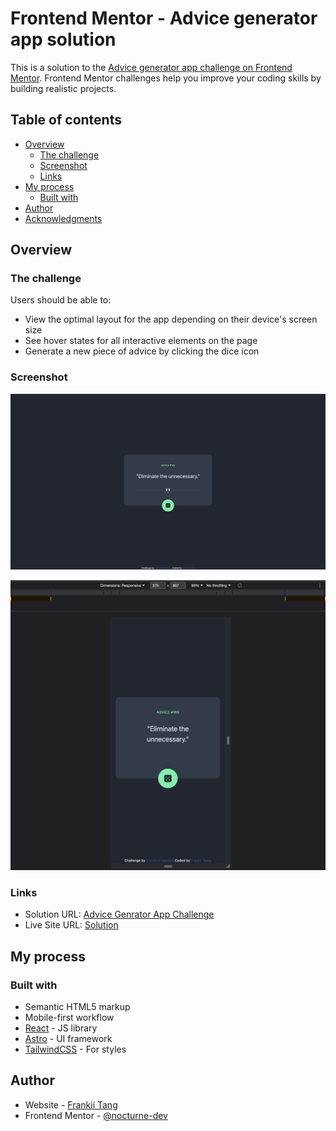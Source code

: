 # Frontend Mentor - Advice generator app solution

This is a solution to the [Advice generator app challenge on Frontend Mentor](https://www.frontendmentor.io/challenges/advice-generator-app-QdUG-13db). Frontend Mentor challenges help you improve your coding skills by building realistic projects.

## Table of contents

- [Overview](#overview)
  - [The challenge](#the-challenge)
  - [Screenshot](#screenshot)
  - [Links](#links)
- [My process](#my-process)
  - [Built with](#built-with)
- [Author](#author)
- [Acknowledgments](#acknowledgments)

## Overview

### The challenge

Users should be able to:

- View the optimal layout for the app depending on their device's screen size
- See hover states for all interactive elements on the page
- Generate a new piece of advice by clicking the dice icon

### Screenshot

![](./public/screenshot-desktop.png)

![](./public/screenshot-mobile.png)

### Links

- Solution URL: [Advice Genrator App Challenge](https://github.com/nocturne-dev/advice-generator-app-challenge)
- Live Site URL: [Solution](https://elaborate-otter-d2b8ba.netlify.app)

## My process

### Built with

- Semantic HTML5 markup
- Mobile-first workflow
- [React](https://reactjs.org/) - JS library
- [Astro](https://astro.build/) - UI framework
- [TailwindCSS](https://tailwindcss.com/) - For styles

## Author

- Website - [Frankii Tang](https://www.github.com/nocturne-dev)
- Frontend Mentor - [@nocturne-dev](https://www.frontendmentor.io/profile/nocturne-dev)
